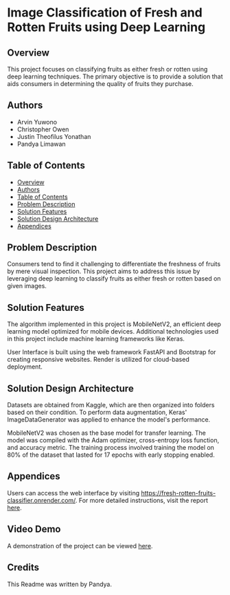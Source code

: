 <h1>Image Classification of Fresh and Rotten Fruits using Deep Learning</h1>

<h2 id="overview">Overview</h2>
<p>This project focuses on classifying fruits as either fresh or rotten using deep learning techniques. The primary objective is to provide a solution that aids consumers in determining the quality of fruits they purchase.</p>

<h2 id="authors">Authors</h2>
<ul>
  <li>Arvin Yuwono</li>
  <li>Christopher Owen</li>
  <li>Justin Theofilus Yonathan</li>
  <li>Pandya Limawan</li>
</ul>

<h2 id="table-of-contents">Table of Contents</h2>
<ul>
  <li><a href="#overview">Overview</a></li>
  <li><a href="#authors">Authors</a></li>
  <li><a href="#table-of-contents">Table of Contents</a></li>
  <li><a href="#problem-description">Problem Description</a></li>
  <li><a href="#solution-features">Solution Features</a></li>
  <li><a href="#solution-design-architecture">Solution Design Architecture</a></li>
  <li><a href="#appendices">Appendices</a></li>
</ul>

<h2 id="problem-description">Problem Description</h2>
<p>Consumers tend to find it challenging to differentiate the freshness of fruits by mere visual inspection. This project aims to address this issue by leveraging deep learning to classify fruits as either fresh or rotten based on given images.</p>

<h2 id="solution-features">Solution Features</h2>
<p>The algorithm implemented in this project is MobileNetV2, an efficient deep learning model optimized for mobile devices. Additional technologies used in this project include machine learning frameworks like Keras.</p>
<p>User Interface is built using the web framework FastAPI and Bootstrap for creating responsive websites. Render is utilized for cloud-based deployment.</p>

<h2 id="solution-design-architecture">Solution Design Architecture</h2>
<p>Datasets are obtained from Kaggle, which are then organized into folders based on their condition. To perform data augmentation, Keras' ImageDataGenerator was applied to enhance the model's performance.</p>
<p>MobileNetV2 was chosen as the base model for transfer learning. The model was compiled with the Adam optimizer, cross-entropy loss function, and accuracy metric. The training process involved training the model on 80% of the dataset that lasted for 17 epochs with early stopping enabled.</p>

<h2 id="appendices">Appendices</h2>
<p>Users can access the web interface by visiting <a href="https://fresh-rotten-fruits-classifier.onrender.com/">https://fresh-rotten-fruits-classifier.onrender.com/</a>. For more detailed instructions, visit the report <a href="AI FINAL PROJECT REPORT.docx">here</a>.</p>

<h2>Video Demo</h2>
<p>A demonstration of the project can be viewed <a href="https://youtu.be/ZEOwV2rRGKM">here</a>.</p>

<h2>Credits</h2>
This Readme was written by Pandya.
